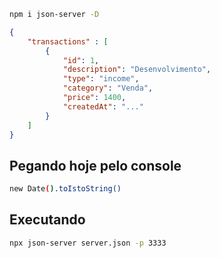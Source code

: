 ```bash
npm i json-server -D
```

```json
{
	"transactions" : [
		{
			"id": 1,
			"description": "Desenvolvimento",
			"type": "income",
			"category": "Venda",
			"price": 1400,
			"createdAt": "..."
		}
	]
}
```

## Pegando hoje pelo console

```bash
new Date().toIstoString()
```

## Executando

```bash
npx json-server server.json -p 3333
```